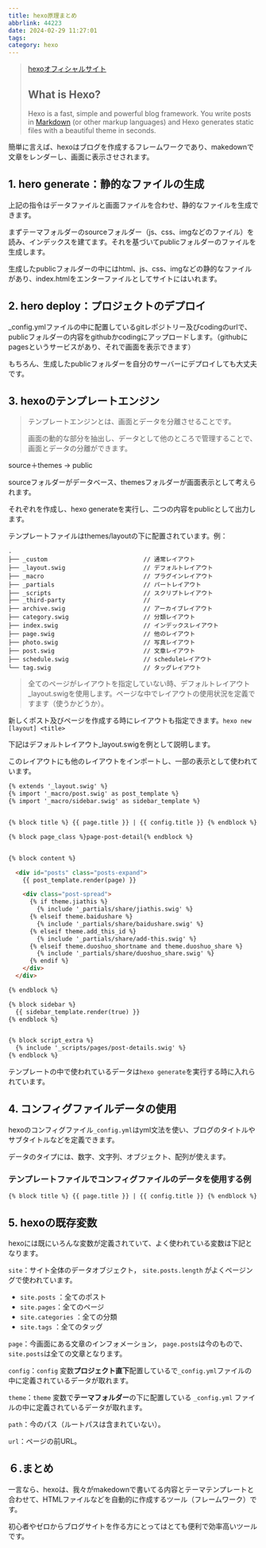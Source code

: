 ```yaml
---
title: hexo原理まとめ
abbrlink: 44223
date: 2024-02-29 11:27:01
tags:
category: hexo
---
```

> [hexoオフィシャルサイト](https://hexo.io/docs/index.html)
>
> ## What is Hexo?
>
> Hexo is a fast, simple and powerful blog framework. You write posts in [Markdown](http://daringfireball.net/projects/markdown/) (or other markup languages) and Hexo generates static files with a beautiful theme in seconds.

簡単に言えば、hexoはブログを作成するフレームワークであり、makedownで文章をレンダーし、画面に表示させされます。

## 1. hero generate：静的なファイルの生成

上記の指令はデータファイルと画面ファイルを合わせ、静的なファイルを生成できます。

まずテーマフォルダーのsourceフォルダー（js、css、imgなどのファイル）を読み、インデックスを建てます。それを基づいてpublicフォルダーのファイルを生成します。

生成したpublicフォルダーの中にはhtml、js、css、imgなどの静的なファイルがあり、index.htmlをエンターファイルとしてサイトにはいれます。



## 2. hero deploy：プロジェクトのデプロイ

_config.ymlファイルの中に配置しているgitレポジトリー及びcodingのurlで、publicフォルダーの内容をgithubかcodingにアップロードします。（githubにpagesというサービスがあり、それで画面を表示できます）

もちろん、生成したpublicフォルダーを自分のサーバーにデプロイしても大丈夫です。



## 3. hexoのテンプレートエンジン

> テンプレートエンジンとは、画面とデータを分離させることです。
>
> 画面の動的な部分を抽出し、データとして他のところで管理することで、画面とデータの分離ができます。

source＋themes -> public

sourceフォルダーがデータベース、themesフォルダーが画面表示として考えられます。

それぞれを作成し、hexo generateを実行し、二つの内容をpublicとして出力します。

テンプレートファイルはthemes/layoutの下に配置されています。例：

```
.
├── _custom                           // 通常レイアウト
├── _layout.swig                      // デフォルトレイアウト
├── _macro                            // プラグインレイアウト
├── _partials                         // パートレイアウト
├── _scripts                          // スクリプトレイアウト
├── _third-party                      // 
├── archive.swig                      // アーカイブレイアウト
├── category.swig                     // 分類レイアウト
├── index.swig                        // インデックスレイアウト
├── page.swig                         // 他のレイアウト
├── photo.swig                        // 写真レイアウト
├── post.swig                         // 文章レイアウト
├── schedule.swig                     // scheduleレイアウト
└── tag.swig                          // タッグレイアウト
```

> 全てのページがレイアウトを指定していない時、デフォルトレイアウト_layout.swigを使用します。ページな中でレイアウトの使用状況を定義ですます（使うかどうか）。

新しくポスト及びページを作成する時にレイアウトも指定できます。`hexo new [layout] <title>`

下記はデフォルトレイアウト_layout.swigを例として説明します。

このレイアウトにも他のレイアウトをインポートし、一部の表示として使われています。

```html
{% extends '_layout.swig' %}
{% import '_macro/post.swig' as post_template %}
{% import '_macro/sidebar.swig' as sidebar_template %}


{% block title %} {{ page.title }} | {{ config.title }} {% endblock %}

{% block page_class %}page-post-detail{% endblock %}


{% block content %}

  <div id="posts" class="posts-expand">
    {{ post_template.render(page) }}

    <div class="post-spread">
      {% if theme.jiathis %}
        {% include '_partials/share/jiathis.swig' %}
      {% elseif theme.baidushare %}
        {% include '_partials/share/baidushare.swig' %}
      {% elseif theme.add_this_id %}
        {% include '_partials/share/add-this.swig' %}
      {% elseif theme.duoshuo_shortname and theme.duoshuo_share %}
        {% include '_partials/share/duoshuo_share.swig' %}
      {% endif %}
    </div>
  </div>

{% endblock %}

{% block sidebar %}
  {{ sidebar_template.render(true) }}
{% endblock %}


{% block script_extra %}
  {% include '_scripts/pages/post-details.swig' %}
{% endblock %}
```

テンプレートの中で使われているデータは`hexo generate`を実行する時に入れられています。

## 4. コンフィグファイルデータの使用

hexoのコンフィグファイル`_config.yml`はyml文法を使い、ブログのタイトルやサブタイトルなどを定義できます。

データのタイプには、数字、文字列、オブジェクト、配列が使えます。

### テンプレートファイルでコンフィグファイルのデータを使用する例

```
{% block title %} {{ page.title }} | {{ config.title }} {% endblock %}
```



## 5. hexoの既存変数

hexoには既にいろんな変数が定義されていて、よく使われている変数は下記となります。

`site`：サイト全体のデータオブジェクト， `site.posts.length` がよくページングで使われています。

- `site.posts` ：全てのポスト
- `site.pages`：全てのページ
- `site.categories` ：全ての分類
- `site.tags` ：全てのタッグ

`page`：今画面にある文章のインフォメーション， `page.posts`は今のもので、  `site.posts`は全ての文章となります。

`config`：`config` 変数**プロジェクト直下**配置しているで`_config.yml`ファイルの中に定義されているデータが取れます。

`theme`：`theme` 変数で**テーマフォルダー**の下に配置している `_config.yml` ファイルの中に定義されているデータが取れます。

`path`：今のパス（ルートパスは含まれていない）。

`url`：ページの前URL。



## ６.まとめ

一言なら、hexoは、我々がmakedownで書いてる内容とテーマテンプレートと合わせて、HTMLファイルなどを自動的に作成するツール（フレームワーク）です。

初心者やゼロからブログサイトを作る方にとってはとても便利で効率高いツールです。


